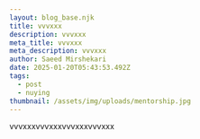 ```yaml
---
layout: blog_base.njk
title: vvvxxx
description: vvvxxx
meta_title: vvvxxx
meta_description: vvvxxx
author: Saeed Mirshekari
date: 2025-01-20T05:43:53.492Z
tags:
  - post
  - nuying
thumbnail: /assets/img/uploads/mentorship.jpg
---
```

vvvxxxvvvxxxvvvxxxvvvxxx